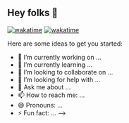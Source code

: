 ## Hey folks 🍒



[![wakatime](https://wakatime.com/badge/user/da97fb70-7b3d-4752-919a-69e5b05e06b3.svg)](https://wakatime.com/@da97fb70-7b3d-4752-919a-69e5b05e06b3)
[![wakatime](https://wakatime.com/badge/user/da97fb70-7b3d-4752-919a-69e5b05e06b3.svg)](https://wakatime.com/@da97fb70-7b3d-4752-919a-69e5b05e06b3)

Here are some ideas to get you started:

- 🔭 I’m currently working on ...
- 🌱 I’m currently learning ...
- 👯 I’m looking to collaborate on ...
- 🤔 I’m looking for help with ...
- 💬 Ask me about ...
- 📫 How to reach me: ...
- 😄 Pronouns: ...
- ⚡ Fun fact: ...
-->

